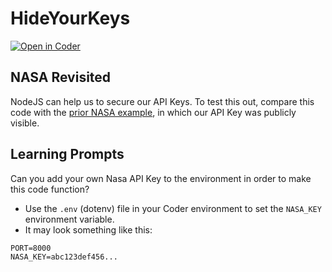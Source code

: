 # HideYourKeys

[![Open in Coder](https://ixdcoder.com/open-in-coder.svg)](https://ixdcoder.com/templates/Node/workspace?name=HideYourKeys&mode=auto&param.git_repo=https://bender.sheridanc.on.ca/system-design/hideyourkeys)

## NASA Revisited
NodeJS can help us to secure our API Keys. To test this out, compare this code with the [prior NASA example](https://bender.sheridanc.on.ca/system-design/ui-for-data-fetching/-/tree/main/nasa), in which our API Key was publicly visible. 

## Learning Prompts
Can you add your own Nasa API Key to the environment in order to make this code function?
- Use the `.env` (dotenv) file in your Coder environment to set the `NASA_KEY` environment variable. 
- It may look something like this:

```
PORT=8000 
NASA_KEY=abc123def456...
```


